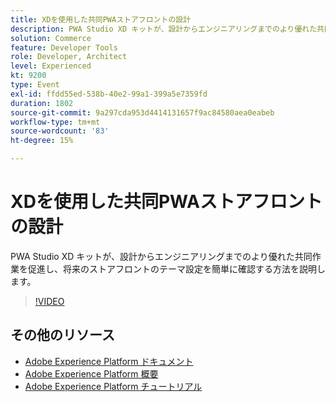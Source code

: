 ```yaml
---
title: XDを使用した共同PWAストアフロントの設計
description: PWA Studio XD キットが、設計からエンジニアリングまでのより優れた共同作業を促進し、将来のストアフロントのテーマ設定を簡単に確認する方法を説明します。
solution: Commerce
feature: Developer Tools
role: Developer, Architect
level: Experienced
kt: 9200
type: Event
exl-id: ffdd55ed-538b-40e2-99a1-399a5e7359fd
duration: 1802
source-git-commit: 9a297cda953d4414131657f9ac84580aea0eabeb
workflow-type: tm+mt
source-wordcount: '83'
ht-degree: 15%

---
```


# XDを使用した共同PWAストアフロントの設計

PWA Studio XD キットが、設計からエンジニアリングまでのより優れた共同作業を促進し、将来のストアフロントのテーマ設定を簡単に確認する方法を説明します。

>[!VIDEO](https://video.tv.adobe.com/v/337725/?quality=12&learn=on&hidetitle=true)

## その他のリソース

- [Adobe Experience Platform ドキュメント ](https://experienceleague.adobe.com/docs/experience-platform.html?lang=ja)
- [Adobe Experience Platform 概要](https://experienceleague.adobe.com/docs/experience-platform/landing/home.html?lang=ja)
- [Adobe Experience Platform チュートリアル](https://experienceleague.adobe.com/docs/platform-learn/tutorials/overview.html?lang=ja)
